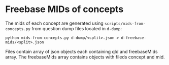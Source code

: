 Freebase MIDs of concepts
=========================

The mids of each concept are generated using ``scripts/mids-from-concepts.py`` from question dump files located in ``d-dump``:

	python mids-from-concepts.py d-dump/<split>.json > d-freebase-mids/<split>.json

Files contain array of json objects each containing qId and freebaseMids array. The freebaseMids array contains objects with fileds
concept and mid.

